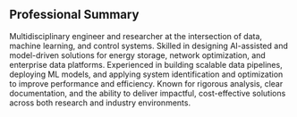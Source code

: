 ## Professional Summary
Multidisciplinary engineer and researcher at the intersection of data, machine learning, and control systems. Skilled in designing AI-assisted and model-driven solutions for energy storage, network optimization, and enterprise data platforms. Experienced in building scalable data pipelines, deploying ML models, and applying system identification and optimization to improve performance and efficiency. Known for rigorous analysis, clear documentation, and the ability to deliver impactful, cost-effective solutions across both research and industry environments.